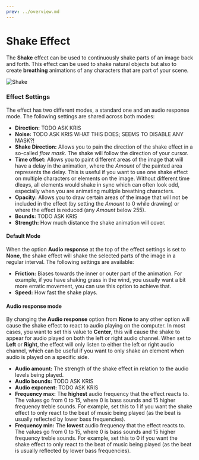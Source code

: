 ```yaml
---
prev: ../overview.md
---
```

# Shake Effect

The **Shake** effect can be used to continuously shake parts of an image back and forth. This effect can be used to shake natural objects but also to create **breathing** animations of any characters that are part of your scene.

![Shake](/img/effects/Shake.gif)

### Effect Settings

The effect has two different modes, a standard one and an audio response mode. The following settings are shared across both modes:

* **Direction:** TODO ASK KRIS
* **Noise:** TODO ASK KRIS WHAT THIS DOES; SEEMS TO DISABLE ANY MASK?!
* **Shake Direction:** Allows you to pain the direction of the shake effect in a so-called *flow mask*. The shake will follow the direction of your cursor.
* **Time offset:** Allows you to paint different areas of the image that will have a delay in the animation, where the *Amount* of the painted area represents the delay. This is useful if you want to use one shake effect on multiple characters or elements on the image. Without different time dleays, all elements would shake in sync which can often look odd, especially when you are animating multiple breathing characters.
* **Opacity:** Allows you to draw certain areas of the image that will not be included in the effect (by setting the *Amount* to 0 while drawing) or where the effect is reduced (any *Amount* below 255).
* **Bounds:** TODO ASK KRIS
* **Strength:** How much distance the shake animation will cover.

#### Default Mode
When the option **Audio response** at the top of the effect settings is set to **None**, the shake effect will shake the selected parts of the image in a regular interval. The following settings are available:

* **Friction:** Biases towards the inner or outer part of the animation. For example, if you have shaking grass in the wind, you usually want a bit more erratic movement, you can use this option to achieve that.
* **Speed:** How fast the shake plays.

#### Audio response mode

By changing the **Audio response** option from **None** to any other option will cause the shake effect to react to audio playing on the computer. In most cases, you want to set this value to **Center**, this will cause the shake to appear for audio played on both the left or right audio channel. When set to **Left** or **Right**, the effect will only listen to either the left or right audio channel, which can be useful if you want to only shake an element when audio is played on a specific side.

* **Audio amount:** The strength of the shake effect in relation to the audio levels being played.
* **Audio bounds:** TODO ASK KRIS
* **Audio exponent:** TODO ASK KRIS
* **Frequency max:** The **highest** audio frequency that the effect reacts to. The values go from 0 to 15, where 0 is bass sounds and 15 higher frequency treble sounds. For example, set this to 1 if you want the shake effect to only react to the beat of music being played (as the beat is usually reflected by lower bass frequencies).
* **Frequency min:** The **lowest** audio frequency that the effect reacts to. The values go from 0 to 15, where 0 is bass sounds and 15 higher frequency treble sounds. For example, set this to 0 if you want the shake effect to only react to the beat of music being played (as the beat is usually reflected by lower bass frequencies).

